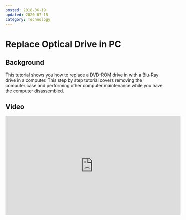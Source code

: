 ```yaml
---
posted: 2018-06-19
updated: 2020-07-15
category: Technology
---
```

# Replace Optical Drive in PC

## Background

This tutorial shows you how to replace a DVD-ROM drive in with a Blu-Ray drive in a computer. This step by step tutorial covers removing the computer case and performing other computer maintenance while you have the computer disassembled.

## Video
 
<iframe width="560" height="315" src="https://www.youtube.com/embed/B24HCb9bvgY" frameborder="0" allow="autoplay; encrypted-media" allowfullscreen=""></iframe>

